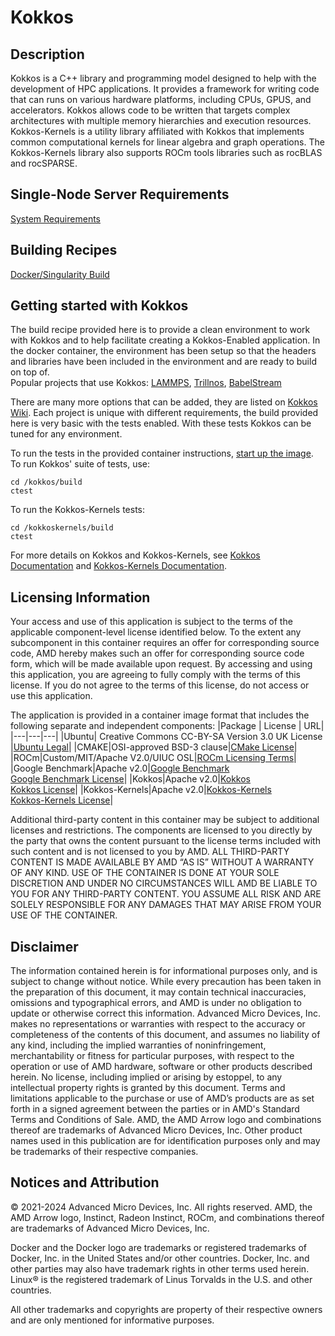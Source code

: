 # Kokkos

## Description
Kokkos is a C++ library and programming model designed to help with the development of HPC applications.
It provides a framework for writing code that can runs on various hardware platforms, including CPUs, GPUS, and accelerators.
Kokkos allows code to be written that targets complex architectures with multiple memory hierarchies and execution resources. 
Kokkos-Kernels is a utility library affiliated with Kokkos that implements common computational kernels for linear algebra and graph operations. 
The Kokkos-Kernels library also supports ROCm tools libraries such as rocBLAS and rocSPARSE.


## Single-Node Server Requirements
[System Requirements](/README.md#single-node-server-requirements) 

## Building Recipes
[Docker/Singularity Build](/kokkos/docker/)


## Getting started with Kokkos
The build recipe provided here is to provide a clean environment to work with Kokkos and to help facilitate creating a Kokkos-Enabled application. 
In the docker container, the environment has been setup so that the headers and libraries have been included in the environment and are ready to build on top of.  
Popular projects that use Kokkos: [LAMMPS](/lammps/), [Trillnos](https://trilinos.github.io/), [BabelStream](https://github.com/UoB-HPC/BabelStream)

There are many more options that can be added, they are listed on [Kokkos Wiki](https://kokkos.github.io/kokkos-core-wiki/keywords.html). Each project is unique with different requirements, the build provided here is very basic with the tests enabled. With these tests Kokkos can be tuned for any environment.

To run the tests in the provided container instructions, [start up the image](/kokkos/docker/README.md#running-kokkos-container).  
To run Kokkos' suite of tests, use: 
```
cd /kokkos/build
ctest
```
To run the Kokkos-Kernels tests:
```
cd /kokkoskernels/build
ctest
```

For more details on Kokkos and Kokkos-Kernels, see [Kokkos Documentation](https://kokkos.github.io/kokkos-core-wiki/index.html) and [Kokkos-Kernels Documentation](https://github.com/kokkos/kokkos-kernels/wiki).


## Licensing Information
Your access and use of this application is subject to the terms of the applicable component-level license identified below. To the extent any subcomponent in this container requires an offer for corresponding source code, AMD hereby makes such an offer for corresponding source code form, which will be made available upon request. By accessing and using this application, you are agreeing to fully comply with the terms of this license. If you do not agree to the terms of this license, do not access or use this application.

The application is provided in a container image format that includes the following separate and independent components: 
|Package | License | URL|
|---|---|---|
|Ubuntu| Creative Commons CC-BY-SA Version 3.0 UK License |[Ubuntu Legal](https://ubuntu.com/legal)|
|CMAKE|OSI-approved BSD-3 clause|[CMake License](https://cmake.org/licensing/)|
|ROCm|Custom/MIT/Apache V2.0/UIUC OSL|[ROCm Licensing Terms](https://rocm.docs.amd.com/en/latest/release/licensing.html)|
|Google Benchmark|Apache v2.0|[Google Benchmark](https://github.com/google/benchmark) <br/> [Google Benchmark License](https://github.com/google/benchmark/blob/main/LICENSE)|
|Kokkos|Apache v2.0|[Kokkos](https://kokkos.org/)<br /> [Kokkos License](https://github.com/kokkos/kokkos/blob/master/LICENSE)|
|Kokkos-Kernels|Apache v2.0|[Kokkos-Kernels](https://kokkos.org/)<br /> [Kokkos-Kernels License](https://github.com/kokkos/kokkos-kernels?tab=License-1-ov-file#readme)|

Additional third-party content in this container may be subject to additional licenses and restrictions. The components are licensed to you directly by the party that owns the content pursuant to the license terms included with such content and is not licensed to you by AMD. ALL THIRD-PARTY CONTENT IS MADE AVAILABLE BY AMD “AS IS” WITHOUT A WARRANTY OF ANY KIND. USE OF THE CONTAINER IS DONE AT YOUR SOLE DISCRETION AND UNDER NO CIRCUMSTANCES WILL AMD BE LIABLE TO YOU FOR ANY THIRD-PARTY CONTENT. YOU ASSUME ALL RISK AND ARE SOLELY RESPONSIBLE FOR ANY DAMAGES THAT MAY ARISE FROM YOUR USE OF THE CONTAINER.

## Disclaimer
The information contained herein is for informational purposes only, and is subject to change without notice. While every precaution has been taken in the preparation of this document, it may contain technical inaccuracies, omissions and typographical errors, and AMD is under no obligation to update or otherwise correct this information. Advanced Micro Devices, Inc. makes no representations or warranties with respect to the accuracy or completeness of the contents of this document, and assumes no liability of any kind, including the implied warranties of noninfringement, merchantability or fitness for particular purposes, with respect to the operation or use of AMD hardware, software or other products described herein. No license, including implied or arising by estoppel, to any intellectual property rights is granted by this document. Terms and limitations applicable to the purchase or use of AMD’s products are as set forth in a signed agreement between the parties or in AMD's Standard Terms and Conditions of Sale. AMD, the AMD Arrow logo and combinations thereof are trademarks of Advanced Micro Devices, Inc. Other product names used in this publication are for identification purposes only and may be trademarks of their respective companies.

## Notices and Attribution
© 2021-2024 Advanced Micro Devices, Inc. All rights reserved. AMD, the AMD Arrow logo, Instinct, Radeon Instinct, ROCm, and combinations thereof are trademarks of Advanced Micro Devices, Inc.

Docker and the Docker logo are trademarks or registered trademarks of Docker, Inc. in the United States and/or other countries. Docker, Inc. and other parties may also have trademark rights in other terms used herein. Linux® is the registered trademark of Linus Torvalds in the U.S. and other countries.

All other trademarks and copyrights are property of their respective owners and are only mentioned for informative purposes.





